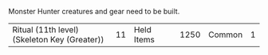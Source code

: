 Monster Hunter creatures and gear need to be built.

|   |   |   |   |   |   |   |
|---|---|---|---|---|---|---|
|Ritual (11th level) (Skeleton Key (Greater))|11|Held Items|   |1250|Common|1|

